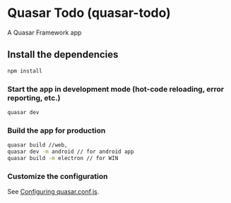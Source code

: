 # Quasar Todo (quasar-todo)

A Quasar Framework app

## Install the dependencies

```bash
npm install
```

### Start the app in development mode (hot-code reloading, error reporting, etc.)

```bash
quasar dev
```

### Build the app for production

```bash
quasar build //web,
quasar dev -m android // for android app
quasar build -m electron // for WIN
```

### Customize the configuration

See [Configuring quasar.conf.js](https://quasar.dev/quasar-cli/quasar-conf-js).
